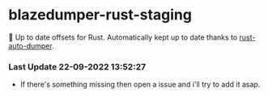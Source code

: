 # blazedumper-rust-staging

🚀 Up to date offsets for Rust. Automatically kept up to date thanks to [rust-auto-dumper](https://github.com/Akandesh/rust-auto-dumper).


### Last Update 22-09-2022 13:52:27
- If there's something missing then open a issue and i'll try to add it asap.